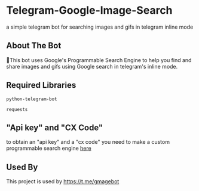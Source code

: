 # Telegram-Google-Image-Search
a simple telegram bot for searching images and gifs in telegram inline mode

## About The Bot

🔎This bot uses Google's Programmable Search Engine to help you find and share images and gifs using Google search in telegram's inline mode.

## Required Libraries

```python-telegram-bot```

```requests```
## "Api key" and "CX Code"

to obtain an "api key" and a "cx code" you need to make a custom programmable search engine [here](https://programmablesearchengine.google.com/controlpanel/all)

## Used By

This project is used by https://t.me/gmagebot

